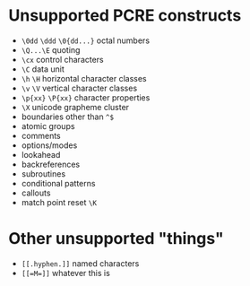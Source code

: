 # Unsupported PCRE constructs

* `\0dd` `\ddd` `\0{dd...}` octal numbers
* `\Q...\E` quoting
* `\cx` control characters
* `\C` data unit
* `\h` `\H` horizontal character classes
* `\v` `\V` vertical character classes
* `\p{xx}` `\P{xx}` character properties
* `\X` unicode grapheme cluster
* boundaries other than `^$`
* atomic groups
* comments
* options/modes
* lookahead
* backreferences
* subroutines
* conditional patterns
* callouts
* match point reset `\K`


# Other unsupported "things"
* `[[.hyphen.]]` named characters
* `[[=M=]]` whatever this is
